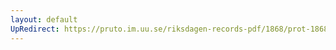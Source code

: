```yaml
---
layout: default
UpRedirect: https://pruto.im.uu.se/riksdagen-records-pdf/1868/prot-1868--fk--515/prot-1868--fk--515_018.pdf
---
```

